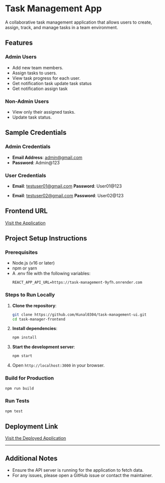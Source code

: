 # Task Management App

A collaborative task management application that allows users to create, assign, track, and manage tasks in a team environment.

## Features

### Admin Users

- Add new team members.
- Assign tasks to users.
- View task progress for each user.
- Get notification task update task status
- Get notification assign task

### Non-Admin Users

- View only their assigned tasks.
- Update task status.

## Sample Credentials

### Admin Credentials

- **Email Address**: admin@gmail.com
- **Password**: Admin@123

### User Credentials

- **Email**: testuser01@gmail.com
  **Password**: User01@123

- **Email**: testuser02@gmail.com
  **Password**: User02@123

## Frontend URL

[Visit the Application](https://task-management-ui-eta.vercel.app)



## Project Setup Instructions

### Prerequisites

- Node.js (v16 or later)
- npm or yarn
- A .env file with the following variables:
  ```env
  REACT_APP_API_URL=https://task-management-9yfh.onrender.com
  ```

### Steps to Run Locally

1. **Clone the repository**:
   ```bash
   git clone https://github.com/Kunal0304/task-management-ui.git
   cd task-manager-frontend
   ```
2. **Install dependencies**:
   ```bash
   npm install
   ```
3. **Start the development server**:
   ```bash
   npm start
   ```
4. Open `http://localhost:3000` in your browser.

### Build for Production

```bash
npm run build
```

### Run Tests

```bash
npm test
```

## Deployment Link

[Visit the Deployed Application](https://task-management-ui-eta.vercel.app)

---

## Additional Notes

- Ensure the API server is running for the application to fetch data.
- For any issues, please open a GitHub issue or contact the maintainer.

